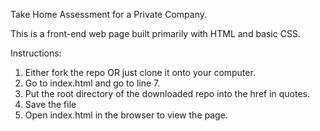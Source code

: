 Take Home Assessment for a Private Company.

This is a front-end web page built primarily with HTML and basic CSS.

Instructions:
1. Either fork the repo OR just clone it onto your computer.
2. Go to index.html and go to line 7.
3. Put the root directory of the downloaded repo  into the href in quotes.
4. Save the file
5. Open index.html in the browser to view the page.